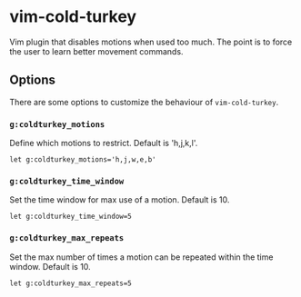# vim-cold-turkey

Vim plugin that disables motions when used too much. The point is to force the user to learn better movement commands.

## Options

There are some options to customize the behaviour of `vim-cold-turkey`.

### `g:coldturkey_motions`
Define which motions to restrict. Default is 'h,j,k,l'.

```shell
let g:coldturkey_motions='h,j,w,e,b'
```

### `g:coldturkey_time_window`
Set the time window for max use of a motion. Default is 10.

```shell
let g:coldturkey_time_window=5
```


### `g:coldturkey_max_repeats`
Set the max number of times a motion can be repeated within the time window. Default is 10.

```shell
let g:coldturkey_max_repeats=5
```


